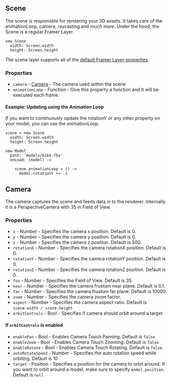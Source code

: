## Scene
The scene is responisble for rendering your 3D assets. It takes care of the animationLoop, camera, raycasting and much more.
Under the hood, the Scene is a regular Framer Layer.

```
new Scene
  width: Screen.width
  height: Screen.height
```

The scene layer supports all of the <a href="https://framer.com/docs/#layer.layer">default Framer Layer-properties</a>.

### Properties
- `camera` - <a href="#camera">Camera</a> - The camera used within the scene
- `animationLoop` - Function - Give this property a function and it will be executed each frame.

#### Example: Updating using the Animation Loop
If you want to continuously update the rotationY or any other property on your model, you can use the animationLoop.

```
scene = new Scene
  width: Screen.width
  height: Screen.height

new Model
  path: 'models/bike.fbx'
  onLoad: (model) ->
    
    scene.animationLoop = () ->
      model.rotationY += .1
```

## Camera
The camera captures the scene and feeds data in to the renderer.
Internally it is a PerspectiveCamera with 35 in Field of View.

### Properties
- `x` - Number - Specifies the camera x position. Default is 0.
- `y` - Number - Specifies the camera y position. Default is 0.
- `z` - Number - Specifies the camera z position. Default is 500.
- `rotationX` - Number - Specifies the camera rotationX position. Default is 0.
- `rotationY` - Number - Specifies the camera rotationY position. Default is 0.
- `rotationZ` - Number - Specifies the camera rotationZ position. Default is 0.
- `fov` - Number - Specifies the Field of View. Default is 35.
- `near` - Number - Specifies the camera frustum near plane. Default is 0.1.
- `far` - Number - Specifies the camera frustum far plane. Default is 10000.
- `zoom` - Number - Specifies the camera zoom factor.
- `aspect` - Number - Specifies the camera aspect ratio. Default is `scene.width / scene.height`
- `orbitControls` - Bool - Specifies if camera should orbit around a target
#### If `orbitControls` is enabled
- `enablePan` - Bool - Enables Camera Touch Panning. Default is `false`
- `enableZoom` - Bool - Enables Camera Touch Zooming. Default is `false`
- `enableRotate` - Bool - Enables Camera Touch Rotating. Default is `false`
- `autoRotateSpeed` - Number - Specifies the auto rotation speed while orbiting. Default is 10
- `target` - Position - Specifies a position for the camera to orbit around. If you want to orbit around a model, make sure to specify `model.position`. Default is `null`
